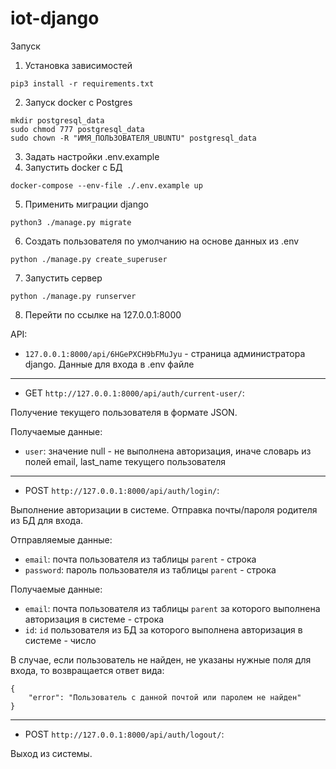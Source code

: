 # iot-django


Запуск

1. Установка зависимостей
```shell
pip3 install -r requirements.txt
```

2. Запуск docker с Postgres
```shell
mkdir postgresql_data
sudo chmod 777 postgresql_data
sudo chown -R "ИМЯ_ПОЛЬЗОВАТЕЛЯ_UBUNTU" postgresql_data
```

3. Задать настройки .env.example
4. Запустить docker с БД
```shell
docker-compose --env-file ./.env.example up
```

5. Применить миграции django
```shell
python3 ./manage.py migrate
```

6. Создать пользователя по умолчанию на основе данных из .env
```shell
python ./manage.py create_superuser
```

7. Запустить сервер
```shell
python ./manage.py runserver
```

8. Перейти по ссылке на 127.0.0.1:8000

API:
- `127.0.0.1:8000/api/6HGePXCH9bFMuJyu` - страница администратора django. Данные для входа в .env файле

----

- GET `http://127.0.0.1:8000/api/auth/current-user/`: 

Получение текущего пользователя в формате JSON.

Получаемые данные:
  - `user`: значение null - не выполнена авторизация, иначе словарь из полей email, last_name текущего пользователя

----
- POST `http://127.0.0.1:8000/api/auth/login/`:

Выполнение авторизации в системе. Отправка почты/пароля родителя из БД для входа.

Отправляемые данные:
  - `email`: почта пользователя из таблицы `parent` - строка
  - `password`: пароль пользователя из таблицы `parent` - строка

Получаемые данные:
  - `email`: почта пользователя из таблицы `parent` за которого выполнена авторизация в системе - строка
  - `id`: `id` пользователя из БД за которого выполнена авторизация в системе - число

В случае, если пользователь не найден, не указаны нужные поля для входа, то возвращается ответ вида:
```
{
    "error": "Пользователь с данной почтой или паролем не найден"
}
```

----
- POST `http://127.0.0.1:8000/api/auth/logout/`:

Выход из системы. 
 
